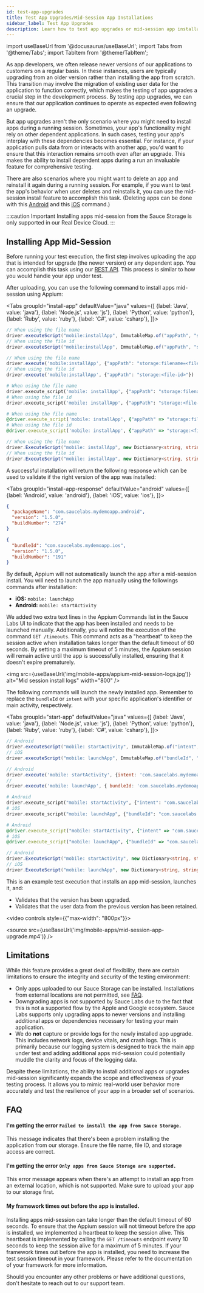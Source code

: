 ```yaml
---
id: test-app-upgrades
title: Test App Upgrades/Mid-Session App Installations
sidebar_label: Test App Upgrades
description: Learn how to test app upgrades or mid-session app installations.
---
```


import useBaseUrl from '@docusaurus/useBaseUrl';
import Tabs from '@theme/Tabs';
import TabItem from '@theme/TabItem';

As app developers, we often release newer versions of our applications to customers on a regular basis. In these instances, users are typically upgrading from an older version rather than installing the app from scratch. This transition may involve the migration of existing user data for the application to function correctly, which makes the testing of app upgrades a crucial step in the development process. By testing app upgrades, we can ensure that our application continues to operate as expected even following an upgrade.

But app upgrades aren't the only scenario where you might need to install apps during a running session. Sometimes, your app's functionality might rely on other dependent applications. In such cases, testing your app's interplay with these dependencies becomes essential. For instance, if your application pulls data from or interacts with another app, you'd want to ensure that this interaction remains smooth even after an upgrade. This makes the ability to install dependent apps during a run an invaluable feature for comprehensive testing.

There are also scenarios where you might want to delete an app and reinstall it again during a running session. For example, if you want to test the app's behavior when user deletes and reinstalls it, you can use the mid-session install feature to accomplish this task. (Deleting apps can be done with this [Android](https://github.com/appium/appium-uiautomator2-driver#mobile-removeapp) and this [iOS](https://appium.github.io/appium-xcuitest-driver/4.32/execute-methods/#mobile-removeapp) command.)

:::caution Important
Installing apps mid-session from the Sauce Storage is only supported in our Real Device Cloud.
:::

## Installing App Mid-Session

Before running your test execution, the first step involves uploading the app that is intended for upgrade (the newer version) or any dependent app. You can accomplish this task using our [REST API](/dev/api/storage/#upload-file-to-app-storage). This process is similar to how you would handle your app under test.

After uploading, you can use the following command to install apps mid-session using Appium:

<Tabs
groupId="install-app"
defaultValue="java"
values={[
{label: 'Java', value: 'java'},
{label: 'Node.js', value: 'js'},
{label: 'Python', value: 'python'},
{label: 'Ruby', value: 'ruby'},
{label: 'C#', value: 'csharp'},
]}>

<TabItem value="java">

<!-- prettier-ignore -->
```java
// When using the file name
driver.executeScript("mobile:installApp", ImmutableMap.of("appPath", "storage:filename=<file-name>.apk|ipa"));
// When using the file id
driver.executeScript("mobile:installApp", ImmutableMap.of("appPath", "storage:<file-id>"));
```

</TabItem>
<TabItem value="js">

<!-- prettier-ignore -->
```js
// When using the file name
driver.execute('mobile:installApp', {"appPath": "storage:filename=<file-name>.apk|ipa"})
// When using the file id
driver.execute('mobile:installApp', {"appPath": "storage:<file-id>"})
```

</TabItem>
<TabItem value="python">

<!-- prettier-ignore -->
```py
# When using the file name
driver.execute_script('mobile: installApp', {"appPath": "storage:filename=<file-name>.apk|ipa"})
# When using the file id
driver.execute_script('mobile: installApp', {"appPath": "storage:<file-id>"})
```

</TabItem>
<TabItem value="ruby">

<!-- prettier-ignore -->
```ruby
# When using the file name
@driver.execute_script('mobile: installApp', {"appPath" => "storage:filename=<file-name>.apk|ipa"})
# When using the file id
@driver.execute_script('mobile: installApp', {"appPath" => "storage:<file-id>"})
```

</TabItem>
<TabItem value="csharp">

<!-- prettier-ignore -->
```csharp
// When using the file name
driver.ExecuteScript("mobile: installApp", new Dictionary<string, string> { { "appPath", "storage:filename=<file-name>.apk|ipa" } });
// When using the file id
driver.ExecuteScript("mobile: installApp", new Dictionary<string, string> { { "appPath", "storage:<file-id>" } });
```

</TabItem>
</Tabs>

A successful installation will return the following response which can be used to validate if the right version of the app was installed:

<Tabs
groupId="install-app-response"
defaultValue="android"
values={[
{label: 'Android', value: 'android'},
{label: 'iOS', value: 'ios'},
]}>

<TabItem value="android">

<!-- prettier-ignore -->
```json
{
  "packageName": "com.saucelabs.mydemoapp.android",
  "version": "1.5.0",
  "buildNumber": "274"
}
```

</TabItem>

<TabItem value="ios">

<!-- prettier-ignore -->
```json
{
  "bundleId": "com.saucelabs.mydemoapp.ios",
  "version": "1.5.0",
  "buildNumber": "191"
}
```

</TabItem>
</Tabs>

By default, Appium will not automatically launch the app after a mid-session install. You will need to launch the app manually using the followings commands after installation:

- **iOS:** `mobile: launchApp`
- **Android:** `mobile: startActivity`

We added two extra text lines in the Appium Commands list in the Sauce Labs UI to indicate that the app has been installed and needs to be launched manually. Additionally, you will notice the execution of the command `GET /timeouts`. This command acts as a "heartbeat" to keep the session active when installation takes longer than the default timeout of 60 seconds. By setting a maximum timeout of 5 minutes, the Appium session will remain active until the app is successfully installed, ensuring that it doesn't expire prematurely.

<img src={useBaseUrl('img/mobile-apps/appium-mid-session-logs.jpg')} alt="Mid session install logs" width="800" />

The following commands will launch the newly installed app. Remember to replace the `bundleId` or `intent` with your specific application's identifier or main activity, respectively.

<Tabs
groupId="start-app"
defaultValue="java"
values={[
{label: 'Java', value: 'java'},
{label: 'Node.js', value: 'js'},
{label: 'Python', value: 'python'},
{label: 'Ruby', value: 'ruby'},
{label: 'C#', value: 'csharp'},
]}>

<TabItem value="java">

<!-- prettier-ignore -->
```java
// Android
driver.executeScript("mobile: startActivity", ImmutableMap.of("intent", "com.saucelabs.mydemoapp.rn/.MainActivity"));
// iOS
driver.executeScript("mobile: launchApp", ImmutableMap.of("bundleId", "com.saucelabs.mydemoapp.rn"));
```

</TabItem>
<TabItem value="js">

<!-- prettier-ignore -->
```js
// Android
driver.execute('mobile: startActivity', {intent: 'com.saucelabs.mydemoapp.rn/.MainActivity'});
//  
driver.execute('mobile: launchApp', { bundleId: 'com.saucelabs.mydemoapp.rn'});
```

</TabItem>
<TabItem value="python">

<!-- prettier-ignore -->
```py
# Android
driver.execute_script("mobile: startActivity", {"intent": "com.saucelabs.mydemoapp.rn/.MainActivity"})
# iOS
driver.execute_script("mobile: launchApp", {"bundleId": "com.saucelabs.mydemoapp.rn"})
```

</TabItem>
<TabItem value="ruby">

<!-- prettier-ignore -->
```ruby
# Android
@driver.execute_script("mobile: startActivity", {"intent" => "com.saucelabs.mydemoapp.rn/.MainActivity"})
# iOS
@driver.execute_script("mobile: launchApp", {"bundleId" => "com.saucelabs.mydemoapp.rn"})
```

</TabItem>
<TabItem value="csharp">

<!-- prettier-ignore -->
```csharp
// Android
driver.ExecuteScript("mobile: startActivity", new Dictionary<string, string> { { "intent", "com.saucelabs.mydemoapp.rn/.MainActivity" } });
// iOS
driver.ExecuteScript("mobile: launchApp", new Dictionary<string, string> { { "bundleId", "com.saucelabs.mydemoapp.rn" } });
```

</TabItem>
</Tabs>

This is an example test execution that installs an app mid-session, launches it, and:

- Validates that the version has been upgraded.
- Validates that the user data from the previous version has been retained.

<video controls style={{"max-width": "800px"}}>

  <source src={useBaseUrl('img/mobile-apps/mid-session-app-upgrade.mp4')} />
</video>

## Limitations

While this feature provides a great deal of flexibility, there are certain limitations to ensure the integrity and security of the testing environment:

- Only apps uploaded to our Sauce Storage can be installed. Installations from external locations are not permitted, see [FAQ](#faq).
- Downgrading apps is not supported by Sauce Labs due to the fact that this is not a supported flow by the Apple and Google ecosystem. Sauce Labs supports only upgrading apps to newer versions and installing additional apps or dependencies necessary for testing your main application.
- We do **not** capture or provide logs for the newly installed app upgrade. This includes network logs, device vitals, and crash logs. This is primarily because our logging system is designed to track the main app under test and adding additional apps mid-session could potentially muddle the clarity and focus of the logging data.

Despite these limitations, the ability to install additional apps or upgrades mid-session significantly expands the scope and effectiveness of your testing process. It allows you to mimic real-world user behavior more accurately and test the resilience of your app in a broader set of scenarios.

## FAQ

#### I'm getting the error `Failed to install the app from Sauce Storage.`

This message indicates that there's been a problem installing the application from our storage. Ensure the file name, file ID, and storage access are correct.

#### I'm getting the error `Only apps from Sauce Storage are supported.`

This error message appears when there's an attempt to install an app from an external location, which is not supported. Make sure to upload your app to our storage first.

#### My framework times out before the app is installed.

Installing apps mid-session can take longer than the default timeout of 60 seconds. To ensure that the Appium session will not timeout before the app is installed, we implemented a heartbeat to keep the session alive. This heartbeat is implemented by calling the `GET /timeouts` endpoint every 10 seconds to keep the session alive for a maximum of 5 minutes. If your framework times out before the app is installed, you need to increase the test session timeout in your framework. Please refer to the documentation of your framework for more information.

Should you encounter any other problems or have additional questions, don't hesitate to reach out to our support team.
